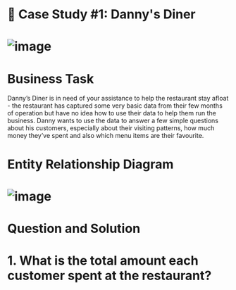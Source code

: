 # 🍜 Case Study #1: Danny's Diner

# ![image](https://github.com/MohdMonish24/8_Week_SQL_Challenge/assets/122079171/eea0bfd3-b1d5-4dd6-8155-fe008c3d2a65)

# Business Task
Danny’s Diner is in need of your assistance to help the restaurant stay afloat - the restaurant has captured some very basic data from their few months of operation but have no idea how to use their data to help them run the business. Danny wants to use the data to answer a few simple questions about his customers, especially about their visiting patterns, how much money they’ve spent and also which menu items are their favourite.


# Entity Relationship Diagram

# ![image](https://github.com/MohdMonish24/8_Week_SQL_Challenge/assets/122079171/482b4595-28ec-43ed-a16a-4e0e6da66b09)


# Question and Solution

# 1. What is the total amount each customer spent at the restaurant?


